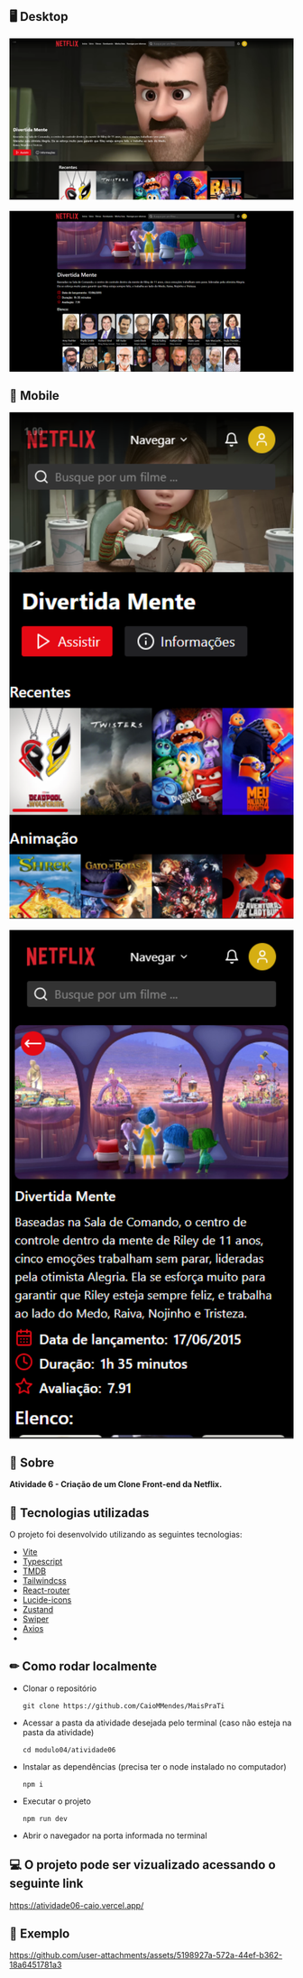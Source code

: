 ## 🖥 Desktop

<div align="center" style="justify-content:center; display:flex; flex-direction:column; gap:20px">
<img  title="Imagem do projeto desktop" src="./github/desktop-1.png" alt="Imagem do projeto desktop"  />
<img  title="Imagem do projeto desktop" src="./github/desktop-2.png" alt="Imagem do projeto desktop"  />
</div>

## 📱 Mobile

<div align="center" style="justify-content:center; display:flex; flex-direction:column; gap:20px">
<img  title="Imagem do projeto mobile" src="./github/mobile-1.png" alt="Imagem do projeto mobile"  />
<img  title="Imagem do projeto mobile" src="./github/mobile-2.png" alt="Imagem do projeto mobile"  />
</div>

## 📌 Sobre

**Atividade 6 - Criação de um Clone Front-end da Netflix.**

## 🚀 Tecnologias utilizadas

O projeto foi desenvolvido utilizando as seguintes tecnologias:

- [Vite](https://vitejs.dev/)
- [Typescript](https://www.typescriptlang.org/)
- [TMDB](https://www.themoviedb.org/?language=pt-BR)
- [Tailwindcss](https://tailwindcss.com/)
- [React-router](https://reactrouter.com/en/main)
- [Lucide-icons](https://lucide.dev/icons/)
- [Zustand](https://zustand-demo.pmnd.rs/)
- [Swiper](https://swiperjs.com/)
- [Axios](https://axios-http.com/)
-

## ✏ Como rodar localmente

- Clonar o repositório
    <pre><code>git clone https://github.com/CaioMMendes/MaisPraTi</code></pre>

- Acessar a pasta da atividade desejada pelo terminal (caso não esteja na pasta da atividade)
    <pre><code>cd modulo04/atividade06</code></pre>

- Instalar as dependências (precisa ter o node instalado no computador)
    <pre><code>npm i</code></pre>

- Executar o projeto
    <pre><code>npm run dev</code></pre>

- Abrir o navegador na porta informada no terminal

## 💻 O projeto pode ser vizualizado acessando o seguinte link

<https://atividade06-caio.vercel.app/>

## 👀 Exemplo

<https://github.com/user-attachments/assets/5198927a-572a-44ef-b362-18a6451781a3>

